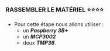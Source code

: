 ### RASSEMBLER LE MATÉRIEL ⭐⭐⭐⭐

- Pour cette étape nous allons utiliser :
     -  un ***Paspberry 3B+***<br>
     -  un ***MCP3002***<br>
     -  deux ***TMP36***.<br>
